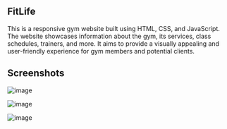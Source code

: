 ## FitLife

This is a responsive gym website built using HTML, CSS, and JavaScript. The website showcases information about the gym, its services, class schedules, trainers, and more. It aims to provide a visually appealing and user-friendly experience for gym members and potential clients.

## Screenshots

![image](https://github.com/thepratikshrote/fitlife/assets/139691671/0108e15e-6dac-4a45-a408-bcc5d9be4ad2)

![image](https://github.com/thepratikshrote/fitlife/assets/139691671/ebf619cb-d60e-4db4-a89c-4872209d8d18)

![image](https://github.com/thepratikshrote/fitlife/assets/139691671/86dc9a67-986c-494f-8f77-a83c49be341f)



